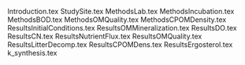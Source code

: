 Introduction.tex
StudySite.tex
MethodsLab.tex
MethodsIncubation.tex
MethodsBOD.tex
MethodsOMQuality.tex
MethodsCPOMDensity.tex
ResultsInitialConditions.tex
ResultsOMMineralization.tex
ResultsDO.tex
ResultsCN.tex
ResultsNutrientFlux.tex
ResultsOMQuality.tex
ResultsLitterDecomp.tex
ResultsCPOMDens.tex
ResultsErgosterol.tex
k_synthesis.tex
